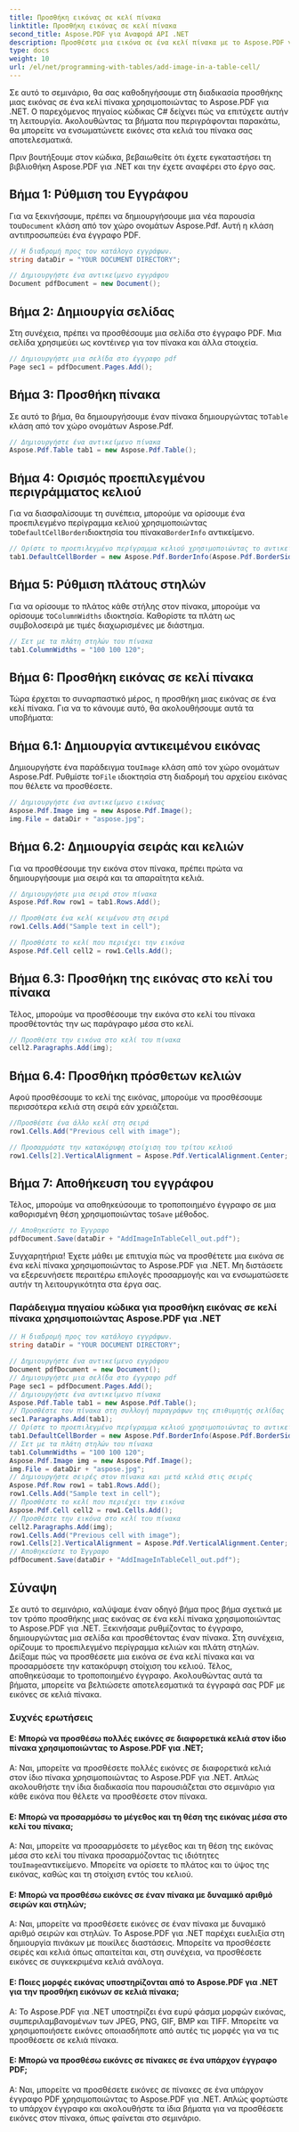 ```yaml
---
title: Προσθήκη εικόνας σε κελί πίνακα
linktitle: Προσθήκη εικόνας σε κελί πίνακα
second_title: Aspose.PDF για Αναφορά API .NET
description: Προσθέστε μια εικόνα σε ένα κελί πίνακα με το Aspose.PDF για .NET έναν οδηγό βήμα προς βήμα για ακριβή χειρισμό εικόνων σε έγγραφα PDF.
type: docs
weight: 10
url: /el/net/programming-with-tables/add-image-in-a-table-cell/
---
```

Σε αυτό το σεμινάριο, θα σας καθοδηγήσουμε στη διαδικασία προσθήκης μιας εικόνας σε ένα κελί πίνακα χρησιμοποιώντας το Aspose.PDF για .NET. Ο παρεχόμενος πηγαίος κώδικας C# δείχνει πώς να επιτύχετε αυτήν τη λειτουργία. Ακολουθώντας τα βήματα που περιγράφονται παρακάτω, θα μπορείτε να ενσωματώνετε εικόνες στα κελιά του πίνακα σας αποτελεσματικά.

Πριν βουτήξουμε στον κώδικα, βεβαιωθείτε ότι έχετε εγκαταστήσει τη βιβλιοθήκη Aspose.PDF για .NET και την έχετε αναφέρει στο έργο σας.

## Βήμα 1: Ρύθμιση του Εγγράφου

 Για να ξεκινήσουμε, πρέπει να δημιουργήσουμε μια νέα παρουσία του`Document` κλάση από τον χώρο ονομάτων Aspose.Pdf. Αυτή η κλάση αντιπροσωπεύει ένα έγγραφο PDF.

```csharp
// Η διαδρομή προς τον κατάλογο εγγράφων.
string dataDir = "YOUR DOCUMENT DIRECTORY";

// Δημιουργήστε ένα αντικείμενο εγγράφου
Document pdfDocument = new Document();
```

## Βήμα 2: Δημιουργία σελίδας

Στη συνέχεια, πρέπει να προσθέσουμε μια σελίδα στο έγγραφο PDF. Μια σελίδα χρησιμεύει ως κοντέινερ για τον πίνακα και άλλα στοιχεία.

```csharp
// Δημιουργήστε μια σελίδα στο έγγραφο pdf
Page sec1 = pdfDocument.Pages.Add();
```

## Βήμα 3: Προσθήκη πίνακα

 Σε αυτό το βήμα, θα δημιουργήσουμε έναν πίνακα δημιουργώντας το`Table` κλάση από τον χώρο ονομάτων Aspose.Pdf.

```csharp
// Δημιουργήστε ένα αντικείμενο πίνακα
Aspose.Pdf.Table tab1 = new Aspose.Pdf.Table();
```

## Βήμα 4: Ορισμός προεπιλεγμένου περιγράμματος κελιού

 Για να διασφαλίσουμε τη συνέπεια, μπορούμε να ορίσουμε ένα προεπιλεγμένο περίγραμμα κελιού χρησιμοποιώντας το`DefaultCellBorder`ιδιοκτησία του πίνακα`BorderInfo` αντικείμενο.

```csharp
// Ορίστε το προεπιλεγμένο περίγραμμα κελιού χρησιμοποιώντας το αντικείμενο BorderInfo
tab1.DefaultCellBorder = new Aspose.Pdf.BorderInfo(Aspose.Pdf.BorderSide.All, 0.1F);
```

## Βήμα 5: Ρύθμιση πλάτους στηλών

 Για να ορίσουμε το πλάτος κάθε στήλης στον πίνακα, μπορούμε να ορίσουμε το`ColumnWidths` ιδιοκτησία. Καθορίστε τα πλάτη ως συμβολοσειρά με τιμές διαχωρισμένες με διάστημα.

```csharp
// Σετ με τα πλάτη στηλών του πίνακα
tab1.ColumnWidths = "100 100 120";
```

## Βήμα 6: Προσθήκη εικόνας σε κελί πίνακα

Τώρα έρχεται το συναρπαστικό μέρος, η προσθήκη μιας εικόνας σε ένα κελί πίνακα. Για να το κάνουμε αυτό, θα ακολουθήσουμε αυτά τα υποβήματα:

## Βήμα 6.1: Δημιουργία αντικειμένου εικόνας

 Δημιουργήστε ένα παράδειγμα του`Image` κλάση από τον χώρο ονομάτων Aspose.Pdf. Ρυθμίστε το`File` ιδιοκτησία στη διαδρομή του αρχείου εικόνας που θέλετε να προσθέσετε.

```csharp
// Δημιουργήστε ένα αντικείμενο εικόνας
Aspose.Pdf.Image img = new Aspose.Pdf.Image();
img.File = dataDir + "aspose.jpg";
```

## Βήμα 6.2: Δημιουργία σειράς και κελιών

Για να προσθέσουμε την εικόνα στον πίνακα, πρέπει πρώτα να δημιουργήσουμε μια σειρά και τα απαραίτητα κελιά.

```csharp
// Δημιουργήστε μια σειρά στον πίνακα
Aspose.Pdf.Row row1 = tab1.Rows.Add();

// Προσθέστε ένα κελί κειμένου στη σειρά
row1.Cells.Add("Sample text in cell");

// Προσθέστε το κελί που περιέχει την εικόνα
Aspose.Pdf.Cell cell2 = row1.Cells.Add();
```

## Βήμα 6.3: Προσθήκη της εικόνας στο κελί του πίνακα

Τέλος, μπορούμε να προσθέσουμε την εικόνα στο κελί του πίνακα προσθέτοντάς την ως παράγραφο μέσα στο κελί.

```csharp
// Προσθέστε την εικόνα στο κελί του πίνακα
cell2.Paragraphs.Add(img);
```

## Βήμα 6.4: Προσθήκη πρόσθετων κελιών

Αφού προσθέσουμε το κελί της εικόνας, μπορούμε να προσθέσουμε περισσότερα κελιά στη σειρά εάν χρειάζεται.

```csharp
//Προσθέστε ένα άλλο κελί στη σειρά
row1.Cells.Add("Previous cell with image");

// Προσαρμόστε την κατακόρυφη στοίχιση του τρίτου κελιού
row1.Cells[2].VerticalAlignment = Aspose.Pdf.VerticalAlignment.Center;
```

## Βήμα 7: Αποθήκευση του εγγράφου

 Τέλος, μπορούμε να αποθηκεύσουμε το τροποποιημένο έγγραφο σε μια καθορισμένη θέση χρησιμοποιώντας το`Save` μέθοδος.

```csharp
// Αποθηκεύστε το Έγγραφο
pdfDocument.Save(dataDir + "AddImageInTableCell_out.pdf");
```

Συγχαρητήρια! Έχετε μάθει με επιτυχία πώς να προσθέτετε μια εικόνα σε ένα κελί πίνακα χρησιμοποιώντας το Aspose.PDF για .NET. Μη διστάσετε να εξερευνήσετε περαιτέρω επιλογές προσαρμογής και να ενσωματώσετε αυτήν τη λειτουργικότητα στα έργα σας.

### Παράδειγμα πηγαίου κώδικα για προσθήκη εικόνας σε κελί πίνακα χρησιμοποιώντας Aspose.PDF για .NET

```csharp
// Η διαδρομή προς τον κατάλογο εγγράφων.
string dataDir = "YOUR DOCUMENT DIRECTORY";

// Δημιουργήστε ένα αντικείμενο εγγράφου
Document pdfDocument = new Document();
// Δημιουργήστε μια σελίδα στο έγγραφο pdf
Page sec1 = pdfDocument.Pages.Add();
// Δημιουργήστε ένα αντικείμενο πίνακα
Aspose.Pdf.Table tab1 = new Aspose.Pdf.Table();
// Προσθέστε τον πίνακα στη συλλογή παραγράφων της επιθυμητής σελίδας
sec1.Paragraphs.Add(tab1);
// Ορίστε το προεπιλεγμένο περίγραμμα κελιού χρησιμοποιώντας το αντικείμενο BorderInfo
tab1.DefaultCellBorder = new Aspose.Pdf.BorderInfo(Aspose.Pdf.BorderSide.All, 0.1F);
// Σετ με τα πλάτη στηλών του πίνακα
tab1.ColumnWidths = "100 100 120";
Aspose.Pdf.Image img = new Aspose.Pdf.Image();
img.File = dataDir + "aspose.jpg";
// Δημιουργήστε σειρές στον πίνακα και μετά κελιά στις σειρές
Aspose.Pdf.Row row1 = tab1.Rows.Add();
row1.Cells.Add("Sample text in cell");
// Προσθέστε το κελί που περιέχει την εικόνα
Aspose.Pdf.Cell cell2 = row1.Cells.Add();
// Προσθέστε την εικόνα στο κελί του πίνακα
cell2.Paragraphs.Add(img);
row1.Cells.Add("Previous cell with image");
row1.Cells[2].VerticalAlignment = Aspose.Pdf.VerticalAlignment.Center;
// Αποθηκεύστε το Έγγραφο
pdfDocument.Save(dataDir + "AddImageInTableCell_out.pdf");
```

## Σύναψη

Σε αυτό το σεμινάριο, καλύψαμε έναν οδηγό βήμα προς βήμα σχετικά με τον τρόπο προσθήκης μιας εικόνας σε ένα κελί πίνακα χρησιμοποιώντας το Aspose.PDF για .NET. Ξεκινήσαμε ρυθμίζοντας το έγγραφο, δημιουργώντας μια σελίδα και προσθέτοντας έναν πίνακα. Στη συνέχεια, ορίζουμε το προεπιλεγμένο περίγραμμα κελιών και πλάτη στηλών. Δείξαμε πώς να προσθέσετε μια εικόνα σε ένα κελί πίνακα και να προσαρμόσετε την κατακόρυφη στοίχιση του κελιού. Τέλος, αποθηκεύσαμε το τροποποιημένο έγγραφο. Ακολουθώντας αυτά τα βήματα, μπορείτε να βελτιώσετε αποτελεσματικά τα έγγραφά σας PDF με εικόνες σε κελιά πίνακα.

### Συχνές ερωτήσεις

#### Ε: Μπορώ να προσθέσω πολλές εικόνες σε διαφορετικά κελιά στον ίδιο πίνακα χρησιμοποιώντας το Aspose.PDF για .NET;

Α: Ναι, μπορείτε να προσθέσετε πολλές εικόνες σε διαφορετικά κελιά στον ίδιο πίνακα χρησιμοποιώντας το Aspose.PDF για .NET. Απλώς ακολουθήστε την ίδια διαδικασία που παρουσιάζεται στο σεμινάριο για κάθε εικόνα που θέλετε να προσθέσετε στον πίνακα.

#### Ε: Μπορώ να προσαρμόσω το μέγεθος και τη θέση της εικόνας μέσα στο κελί του πίνακα;

 Α: Ναι, μπορείτε να προσαρμόσετε το μέγεθος και τη θέση της εικόνας μέσα στο κελί του πίνακα προσαρμόζοντας τις ιδιότητες του`Image`αντικείμενο. Μπορείτε να ορίσετε το πλάτος και το ύψος της εικόνας, καθώς και τη στοίχιση εντός του κελιού.

#### Ε: Μπορώ να προσθέσω εικόνες σε έναν πίνακα με δυναμικό αριθμό σειρών και στηλών;

Α: Ναι, μπορείτε να προσθέσετε εικόνες σε έναν πίνακα με δυναμικό αριθμό σειρών και στηλών. Το Aspose.PDF για .NET παρέχει ευελιξία στη δημιουργία πινάκων με ποικίλες διαστάσεις. Μπορείτε να προσθέσετε σειρές και κελιά όπως απαιτείται και, στη συνέχεια, να προσθέσετε εικόνες σε συγκεκριμένα κελιά ανάλογα.

#### Ε: Ποιες μορφές εικόνας υποστηρίζονται από το Aspose.PDF για .NET για την προσθήκη εικόνων σε κελιά πίνακα;

Α: Το Aspose.PDF για .NET υποστηρίζει ένα ευρύ φάσμα μορφών εικόνας, συμπεριλαμβανομένων των JPEG, PNG, GIF, BMP και TIFF. Μπορείτε να χρησιμοποιήσετε εικόνες οποιασδήποτε από αυτές τις μορφές για να τις προσθέσετε σε κελιά πίνακα.

#### Ε: Μπορώ να προσθέσω εικόνες σε πίνακες σε ένα υπάρχον έγγραφο PDF;

Α: Ναι, μπορείτε να προσθέσετε εικόνες σε πίνακες σε ένα υπάρχον έγγραφο PDF χρησιμοποιώντας το Aspose.PDF για .NET. Απλώς φορτώστε το υπάρχον έγγραφο και ακολουθήστε τα ίδια βήματα για να προσθέσετε εικόνες στον πίνακα, όπως φαίνεται στο σεμινάριο.